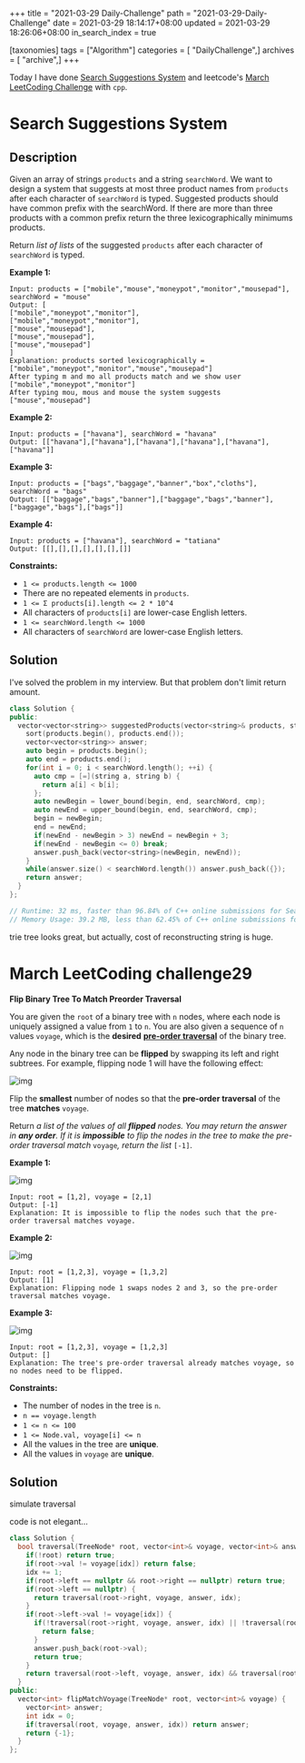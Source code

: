 +++
title = "2021-03-29 Daily-Challenge"
path = "2021-03-29-Daily-Challenge"
date = 2021-03-29 18:14:17+08:00
updated = 2021-03-29 18:26:06+08:00
in_search_index = true

[taxonomies]
tags = ["Algorithm"]
categories = [ "DailyChallenge",]
archives = [ "archive",]
+++

Today I have done [Search Suggestions System](https://leetcode.com/problems/search-suggestions-system//) and leetcode's [March LeetCoding Challenge](https://leetcode.com/explore/challenge/card/march-leetcoding-challenge-2021/592/week-5-march-29th-march-31st/3689/) with `cpp`.

<!-- more -->

# Search Suggestions System

## Description

Given an array of strings `products` and a string `searchWord`. We want to design a system that suggests at most three product names from `products` after each character of `searchWord` is typed. Suggested products should have common prefix with the searchWord. If there are more than three products with a common prefix return the three lexicographically minimums products.

Return *list of lists* of the suggested `products` after each character of `searchWord` is typed. 

 

**Example 1:**

```
Input: products = ["mobile","mouse","moneypot","monitor","mousepad"], searchWord = "mouse"
Output: [
["mobile","moneypot","monitor"],
["mobile","moneypot","monitor"],
["mouse","mousepad"],
["mouse","mousepad"],
["mouse","mousepad"]
]
Explanation: products sorted lexicographically = ["mobile","moneypot","monitor","mouse","mousepad"]
After typing m and mo all products match and we show user ["mobile","moneypot","monitor"]
After typing mou, mous and mouse the system suggests ["mouse","mousepad"]
```

**Example 2:**

```
Input: products = ["havana"], searchWord = "havana"
Output: [["havana"],["havana"],["havana"],["havana"],["havana"],["havana"]]
```

**Example 3:**

```
Input: products = ["bags","baggage","banner","box","cloths"], searchWord = "bags"
Output: [["baggage","bags","banner"],["baggage","bags","banner"],["baggage","bags"],["bags"]]
```

**Example 4:**

```
Input: products = ["havana"], searchWord = "tatiana"
Output: [[],[],[],[],[],[],[]]
```

 

**Constraints:**

- `1 <= products.length <= 1000`
- There are no repeated elements in `products`.
- `1 <= Σ products[i].length <= 2 * 10^4`
- All characters of `products[i]` are lower-case English letters.
- `1 <= searchWord.length <= 1000`
- All characters of `searchWord` are lower-case English letters.

## Solution

I've solved the problem in my interview. But that problem don't limit return amount.

``` cpp
class Solution {
public:
  vector<vector<string>> suggestedProducts(vector<string>& products, string searchWord) {
    sort(products.begin(), products.end());
    vector<vector<string>> answer;
    auto begin = products.begin();
    auto end = products.end();
    for(int i = 0; i < searchWord.length(); ++i) {
      auto cmp = [=](string a, string b) {
        return a[i] < b[i];
      };
      auto newBegin = lower_bound(begin, end, searchWord, cmp);
      auto newEnd = upper_bound(begin, end, searchWord, cmp);
      begin = newBegin;
      end = newEnd;
      if(newEnd - newBegin > 3) newEnd = newBegin + 3;
      if(newEnd - newBegin <= 0) break;
      answer.push_back(vector<string>(newBegin, newEnd));
    }
    while(answer.size() < searchWord.length()) answer.push_back({});
    return answer;
  }
};

// Runtime: 32 ms, faster than 96.84% of C++ online submissions for Search Suggestions System.
// Memory Usage: 39.2 MB, less than 62.45% of C++ online submissions for Search Suggestions System.
```

trie tree looks great, but actually, cost of reconstructing string is huge.

# March LeetCoding challenge29

**Flip Binary Tree To Match Preorder Traversal**

You are given the `root` of a binary tree with `n` nodes, where each node is uniquely assigned a value from `1` to `n`. You are also given a sequence of `n` values `voyage`, which is the **desired** [**pre-order traversal**](https://en.wikipedia.org/wiki/Tree_traversal#Pre-order) of the binary tree.

Any node in the binary tree can be **flipped** by swapping its left and right subtrees. For example, flipping node 1 will have the following effect:

![img](https://assets.leetcode.com/uploads/2021/02/15/fliptree.jpg)

Flip the **smallest** number of nodes so that the **pre-order traversal** of the tree **matches** `voyage`.

Return *a list of the values of all **flipped** nodes. You may return the answer in **any order**. If it is **impossible** to flip the nodes in the tree to make the pre-order traversal match* `voyage`*, return the list* `[-1]`.

 

**Example 1:**

![img](https://assets.leetcode.com/uploads/2019/01/02/1219-01.png)

```
Input: root = [1,2], voyage = [2,1]
Output: [-1]
Explanation: It is impossible to flip the nodes such that the pre-order traversal matches voyage.
```

**Example 2:**

![img](https://assets.leetcode.com/uploads/2019/01/02/1219-02.png)

```
Input: root = [1,2,3], voyage = [1,3,2]
Output: [1]
Explanation: Flipping node 1 swaps nodes 2 and 3, so the pre-order traversal matches voyage.
```

**Example 3:**

![img](https://assets.leetcode.com/uploads/2019/01/02/1219-02.png)

```
Input: root = [1,2,3], voyage = [1,2,3]
Output: []
Explanation: The tree's pre-order traversal already matches voyage, so no nodes need to be flipped.
```

 

**Constraints:**

- The number of nodes in the tree is `n`.
- `n == voyage.length`
- `1 <= n <= 100`
- `1 <= Node.val, voyage[i] <= n`
- All the values in the tree are **unique**.
- All the values in `voyage` are **unique**.

## Solution

simulate traversal

code is not elegant...

``` cpp
class Solution {
  bool traversal(TreeNode* root, vector<int>& voyage, vector<int>& answer, int &idx) {
    if(!root) return true;
    if(root->val != voyage[idx]) return false;
    idx += 1;
    if(root->left == nullptr && root->right == nullptr) return true;
    if(root->left == nullptr) {
      return traversal(root->right, voyage, answer, idx);
    }
    if(root->left->val != voyage[idx]) {
      if(!traversal(root->right, voyage, answer, idx) || !traversal(root->left, voyage, answer, idx)) {
        return false;
      }
      answer.push_back(root->val);
      return true;
    }
    return traversal(root->left, voyage, answer, idx) && traversal(root->right, voyage, answer, idx);
  }
public:
  vector<int> flipMatchVoyage(TreeNode* root, vector<int>& voyage) {
    vector<int> answer;
    int idx = 0;
    if(traversal(root, voyage, answer, idx)) return answer;
    return {-1};
  }
};
```
